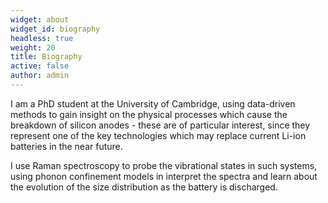 ```yaml
---
widget: about
widget_id: biography
headless: true
weight: 20
title: Biography
active: false
author: admin
---
```

I am a PhD student at the University of Cambridge, using data-driven methods to gain insight on the physical processes which cause the breakdown of silicon anodes - these are of particular interest, since they represent one of the key technologies which may replace current Li-ion batteries in the near future.

I use Raman spectroscopy to probe the vibrational states in such systems, using phonon confinement models in interpret the spectra and learn about the evolution of the size distribution as the battery is discharged.
